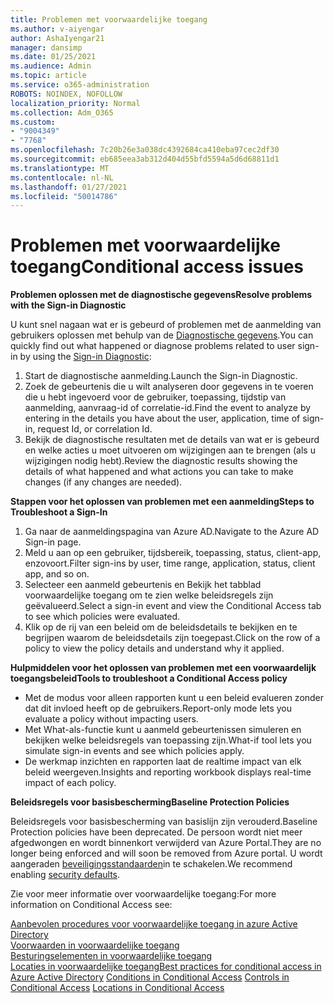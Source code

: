```yaml
---
title: Problemen met voorwaardelijke toegang
ms.author: v-aiyengar
author: AshaIyengar21
manager: dansimp
ms.date: 01/25/2021
ms.audience: Admin
ms.topic: article
ms.service: o365-administration
ROBOTS: NOINDEX, NOFOLLOW
localization_priority: Normal
ms.collection: Adm_O365
ms.custom:
- "9004349"
- "7768"
ms.openlocfilehash: 7c20b26e3a038dc4392684ca410eba97cec2df30
ms.sourcegitcommit: eb685eea3ab312d404d55bfd5594a5d6d68811d1
ms.translationtype: MT
ms.contentlocale: nl-NL
ms.lasthandoff: 01/27/2021
ms.locfileid: "50014786"
---
```

# <a name="conditional-access-issues"></a><span data-ttu-id="8cad4-102">Problemen met voorwaardelijke toegang</span><span class="sxs-lookup"><span data-stu-id="8cad4-102">Conditional access issues</span></span>

<span data-ttu-id="8cad4-103">**Problemen oplossen met de diagnostische gegevens**</span><span class="sxs-lookup"><span data-stu-id="8cad4-103">**Resolve problems with the Sign-in Diagnostic**</span></span>

<span data-ttu-id="8cad4-104">U kunt snel nagaan wat er is gebeurd of problemen met de aanmelding van gebruikers oplossen met behulp van de [Diagnostische gegevens](https://portal.azure.com/#blade/Microsoft_AAD_IAM/ActiveDirectoryMenuBlade/diagnose/symptomId/ms_aad_dxp_signin_caDiagnoseAndSolveSummarySymptom).</span><span class="sxs-lookup"><span data-stu-id="8cad4-104">You can quickly find out what happened or diagnose problems related to user sign-in by using the [Sign-in Diagnostic](https://portal.azure.com/#blade/Microsoft_AAD_IAM/ActiveDirectoryMenuBlade/diagnose/symptomId/ms_aad_dxp_signin_caDiagnoseAndSolveSummarySymptom):</span></span>

1. <span data-ttu-id="8cad4-105">Start de diagnostische aanmelding.</span><span class="sxs-lookup"><span data-stu-id="8cad4-105">Launch the Sign-in Diagnostic.</span></span>
1. <span data-ttu-id="8cad4-106">Zoek de gebeurtenis die u wilt analyseren door gegevens in te voeren die u hebt ingevoerd voor de gebruiker, toepassing, tijdstip van aanmelding, aanvraag-id of correlatie-id.</span><span class="sxs-lookup"><span data-stu-id="8cad4-106">Find the event to analyze by entering in the details you have about the user, application, time of sign-in, request Id, or correlation Id.</span></span>
1. <span data-ttu-id="8cad4-107">Bekijk de diagnostische resultaten met de details van wat er is gebeurd en welke acties u moet uitvoeren om wijzigingen aan te brengen (als u wijzigingen nodig hebt).</span><span class="sxs-lookup"><span data-stu-id="8cad4-107">Review the diagnostic results showing the details of what happened and what actions you can take to make changes (if any changes are needed).</span></span>

<span data-ttu-id="8cad4-108">**Stappen voor het oplossen van problemen met een aanmelding**</span><span class="sxs-lookup"><span data-stu-id="8cad4-108">**Steps to Troubleshoot a Sign-In**</span></span> 

1. <span data-ttu-id="8cad4-109">Ga naar de aanmeldingspagina van Azure AD.</span><span class="sxs-lookup"><span data-stu-id="8cad4-109">Navigate to the Azure AD Sign-in page.</span></span>
1. <span data-ttu-id="8cad4-110">Meld u aan op een gebruiker, tijdsbereik, toepassing, status, client-app, enzovoort.</span><span class="sxs-lookup"><span data-stu-id="8cad4-110">Filter sign-ins by user, time range, application, status, client app, and so on.</span></span>
1. <span data-ttu-id="8cad4-111">Selecteer een aanmeld gebeurtenis en Bekijk het tabblad voorwaardelijke toegang om te zien welke beleidsregels zijn geëvalueerd.</span><span class="sxs-lookup"><span data-stu-id="8cad4-111">Select a sign-in event and view the Conditional Access tab to see which policies were evaluated.</span></span>
1. <span data-ttu-id="8cad4-112">Klik op de rij van een beleid om de beleidsdetails te bekijken en te begrijpen waarom de beleidsdetails zijn toegepast.</span><span class="sxs-lookup"><span data-stu-id="8cad4-112">Click on the row of a policy to view the policy details and understand why it applied.</span></span>

<span data-ttu-id="8cad4-113">**Hulpmiddelen voor het oplossen van problemen met een voorwaardelijk toegangsbeleid**</span><span class="sxs-lookup"><span data-stu-id="8cad4-113">**Tools to troubleshoot a Conditional Access policy**</span></span>

- <span data-ttu-id="8cad4-114">Met de modus voor alleen rapporten kunt u een beleid evalueren zonder dat dit invloed heeft op de gebruikers.</span><span class="sxs-lookup"><span data-stu-id="8cad4-114">Report-only mode lets you evaluate a policy without impacting users.</span></span>
- <span data-ttu-id="8cad4-115">Met What-als-functie kunt u aanmeld gebeurtenissen simuleren en bekijken welke beleidsregels van toepassing zijn.</span><span class="sxs-lookup"><span data-stu-id="8cad4-115">What-if tool lets you simulate sign-in events and see which policies apply.</span></span>
- <span data-ttu-id="8cad4-116">De werkmap inzichten en rapporten laat de realtime impact van elk beleid weergeven.</span><span class="sxs-lookup"><span data-stu-id="8cad4-116">Insights and reporting workbook displays real-time impact of each policy.</span></span>

<span data-ttu-id="8cad4-117">**Beleidsregels voor basisbescherming**</span><span class="sxs-lookup"><span data-stu-id="8cad4-117">**Baseline Protection Policies**</span></span>

<span data-ttu-id="8cad4-118">Beleidsregels voor basisbescherming van basislijn zijn verouderd.</span><span class="sxs-lookup"><span data-stu-id="8cad4-118">Baseline Protection policies have been deprecated.</span></span> <span data-ttu-id="8cad4-119">De persoon wordt niet meer afgedwongen en wordt binnenkort verwijderd van Azure Portal.</span><span class="sxs-lookup"><span data-stu-id="8cad4-119">They are no longer being enforced and will soon be removed from Azure portal.</span></span> <span data-ttu-id="8cad4-120">U wordt aangeraden [beveiligingsstandaarden](https://docs.microsoft.com/azure/active-directory/fundamentals/concept-fundamentals-security-defaults)in te schakelen.</span><span class="sxs-lookup"><span data-stu-id="8cad4-120">We recommend enabling [security defaults](https://docs.microsoft.com/azure/active-directory/fundamentals/concept-fundamentals-security-defaults).</span></span>

<span data-ttu-id="8cad4-121">Zie voor meer informatie over voorwaardelijke toegang:</span><span class="sxs-lookup"><span data-stu-id="8cad4-121">For more information on Conditional Access see:</span></span>

<span data-ttu-id="8cad4-122">[Aanbevolen procedures voor voorwaardelijke toegang in azure Active Directory](https://docs.microsoft.com/azure/active-directory/conditional-access/best-practices)  
 [Voorwaarden in voorwaardelijke toegang](https://docs.microsoft.com/azure/active-directory/conditional-access/best-practices)  
 [Besturingselementen in voorwaardelijke toegang](https://docs.microsoft.com/azure/active-directory/conditional-access/controls)  
 [Locaties in voorwaardelijke toegang](https://docs.microsoft.com/azure/active-directory/conditional-access/location-condition)</span><span class="sxs-lookup"><span data-stu-id="8cad4-122">[Best practices for conditional access in Azure Active Directory](https://docs.microsoft.com/azure/active-directory/conditional-access/best-practices) 
[Conditions in Conditional Access](https://docs.microsoft.com/azure/active-directory/conditional-access/best-practices) 
[Controls in Conditional Access](https://docs.microsoft.com/azure/active-directory/conditional-access/controls) 
[Locations in Conditional Access ](https://docs.microsoft.com/azure/active-directory/conditional-access/location-condition)</span></span>
